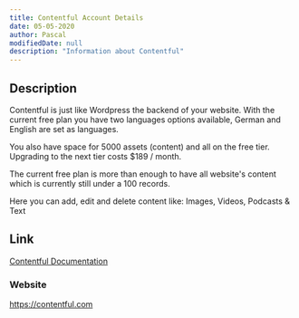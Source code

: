 ```yaml
---
title: Contentful Account Details
date: 05-05-2020
author: Pascal
modifiedDate: null
description: "Information about Contentful"
---
```

## Description

Contentful is just like Wordpress the backend of your website. With the current free plan you have two languages options available, German and English are set as languages.

You also have space for 5000 assets (content) and all on the free tier. Upgrading to the next tier costs $189 / month.

The current free plan is more than enough to have all website's content which is currently still under a 100 records.

Here you can add, edit and delete content like: Images, Videos, Podcasts & Text

## Link

[Contentful Documentation](/collections/contentful)

### Website

<a href="https://contentful.com" class="text-info lead" target="_blank">https://contentful.com</a>